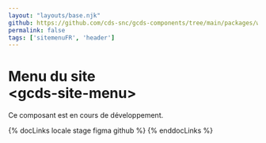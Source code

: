 ```yaml
---
layout: "layouts/base.njk"
github: https://github.com/cds-snc/gcds-components/tree/main/packages/web/src/components/gcds-site-menu
permalink: false
tags: ['sitemenuFR', 'header']
---
```


# Menu du site <br>&lt;gcds-site-menu&gt;

Ce composant est en cours de développement.

{% docLinks locale stage figma github %}
{% enddocLinks %}

<br/>
